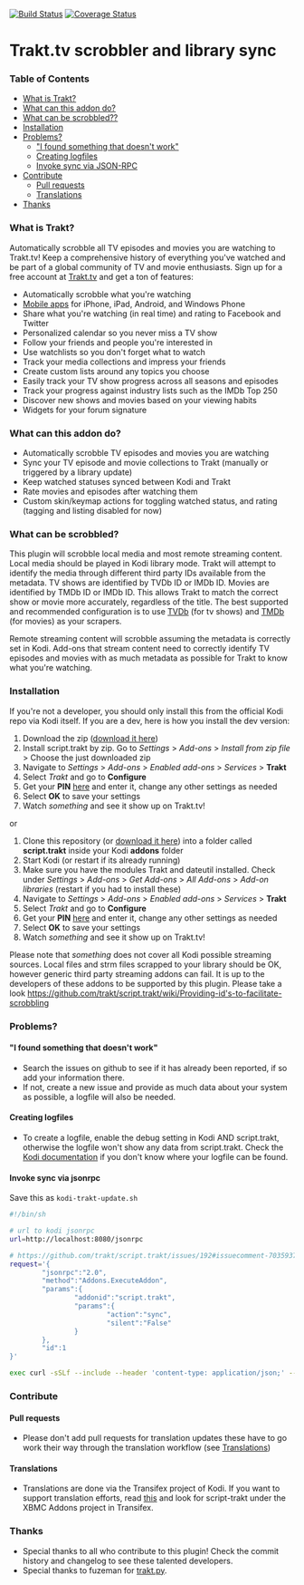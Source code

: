 [![Build Status](https://travis-ci.org/trakt/script.trakt.svg?branch=main)](https://travis-ci.org/trakt/script.trakt)
[![Coverage Status](https://coveralls.io/repos/github/trakt/script.trakt/badge.svg)](https://coveralls.io/github/trakt/script.trakt)

# Trakt.tv scrobbler and library sync

### Table of Contents

- [What is Trakt?](#what-is-trakt)
- [What can this addon do?](#what-can-this-addon-do)
- [What can be scrobbled??](#what-can-be-scrobbled)
- [Installation](#installation)
- [Problems?](#problems)
  - ["I found something that doesn't work"](#i-found-something-that-doesnt-work)
  - [Creating logfiles](#creating-logfiles)
  - [Invoke sync via JSON-RPC](#invoke-sync-via-jsonrpc)
- [Contribute](#contribute)
  - [Pull requests](#pull-requests)
  - [Translations](#translations)
- [Thanks](#thanks)

### What is Trakt?

Automatically scrobble all TV episodes and movies you are watching to Trakt.tv! Keep a comprehensive history of everything you've watched and be part of a global community of TV and movie enthusiasts. Sign up for a free account at [Trakt.tv](http://trakt.tv) and get a ton of features:

- Automatically scrobble what you're watching
- [Mobile apps](http://trakt.tv/downloads) for iPhone, iPad, Android, and Windows Phone
- Share what you're watching (in real time) and rating to Facebook and Twitter
- Personalized calendar so you never miss a TV show
- Follow your friends and people you're interested in
- Use watchlists so you don't forget what to watch
- Track your media collections and impress your friends
- Create custom lists around any topics you choose
- Easily track your TV show progress across all seasons and episodes
- Track your progress against industry lists such as the IMDb Top 250
- Discover new shows and movies based on your viewing habits
- Widgets for your forum signature

### What can this addon do?

- Automatically scrobble TV episodes and movies you are watching
- Sync your TV episode and movie collections to Trakt (manually or triggered by a library update)
- Keep watched statuses synced between Kodi and Trakt
- Rate movies and episodes after watching them
- Custom skin/keymap actions for toggling watched status, and rating (tagging and listing disabled for now)

### What can be scrobbled?

This plugin will scrobble local media and most remote streaming content. Local media should be played in Kodi library mode. Trakt will attempt to identify the media through different third party IDs available from the metadata. TV shows are identified by TVDb ID or IMDb ID. Movies are identified by TMDb ID or IMDb ID. This allows Trakt to match the correct show or movie more accurately, regardless of the title. The best supported and recommended configuration is to use [TVDb](http://thetvdb.com/) (for tv shows) and [TMDb](http://themoviedb.org) (for movies) as your scrapers.

Remote streaming content will scrobble assuming the metadata is correctly set in Kodi. Add-ons that stream content need to correctly identify TV episodes and movies with as much metadata as possible for Trakt to know what you're watching.

### Installation

If you're not a developer, you should only install this from the official Kodi repo via Kodi itself. If you are a dev, here is how you install the dev version:

1. Download the zip ([download it here](../../zipball/main))
2. Install script.trakt by zip. Go to _Settings_ > _Add-ons_ > _Install from zip file_ > Choose the just downloaded zip
3. Navigate to _Settings_ > _Add-ons_ > _Enabled add-ons_ > _Services_ > **Trakt**
4. Select _Trakt_ and go to **Configure**
5. Get your **PIN** [here](http://www.trakt.tv/pin/999) and enter it, change any other settings as needed
6. Select **OK** to save your settings
7. Watch _something_ and see it show up on Trakt.tv!

or

1. Clone this repository (or [download it here](../../zipball/main)) into a folder called **script.trakt** inside your Kodi **addons** folder
2. Start Kodi (or restart if its already running)
3. Make sure you have the modules Trakt and dateutil installed. Check under _Settings_ > _Add-ons_ > _Get Add-ons_ > _All Add-ons_ > _Add-on libraries_ (restart if you had to install these)
4. Navigate to _Settings_ > _Add-ons_ > _Enabled add-ons_ > _Services_ > **Trakt**
5. Select _Trakt_ and go to **Configure**
6. Get your **PIN** [here](http://www.trakt.tv/pin/999) and enter it, change any other settings as needed
7. Select **OK** to save your settings
8. Watch _something_ and see it show up on Trakt.tv!

Please note that _something_ does not cover all Kodi possible streaming sources. Local files and strm files scrapped to your library should be OK, however generic third party streaming addons can fail. It is up to the developers of these addons to be supported by this plugin. Please take a look https://github.com/trakt/script.trakt/wiki/Providing-id's-to-facilitate-scrobbling

### Problems?

#### "I found something that doesn't work"

- Search the issues on github to see if it has already been reported, if so add your information there.
- If not, create a new issue and provide as much data about your system as possible, a logfile will also be needed.

#### Creating logfiles

- To create a logfile, enable the debug setting in Kodi AND script.trakt, otherwise the logfile won't show any data from script.trakt. Check the [Kodi documentation](http://kodi.wiki/view/Log_file) if you don't know where your logfile can be found.

#### Invoke sync via jsonrpc

Save this as `kodi-trakt-update.sh`

```bash
#!/bin/sh

# url to kodi jsonrpc
url=http://localhost:8080/jsonrpc

# https://github.com/trakt/script.trakt/issues/192#issuecomment-70359374
request='{
        "jsonrpc":"2.0",
        "method":"Addons.ExecuteAddon",
        "params":{
                "addonid":"script.trakt",
                "params":{
                        "action":"sync",
                        "silent":"False"
                }
        },
        "id":1
}'

exec curl -sSLf --include --header 'content-type: application/json;' --request POST --data-binary "$request" "$url"
```

### Contribute

#### Pull requests

- Please don't add pull requests for translation updates these have to go work their way through the translation workflow (see [Translations](#translations))

#### Translations

- Translations are done via the Transifex project of Kodi. If you want to support translation efforts, read [this](http://kodi.wiki/view/Translation_System) and look for script-trakt under the XBMC Addons project in Transifex.

### Thanks

- Special thanks to all who contribute to this plugin! Check the commit history and changelog to see these talented developers.
- Special thanks to fuzeman for [trakt.py](https://github.com/fuzeman/trakt.py).
